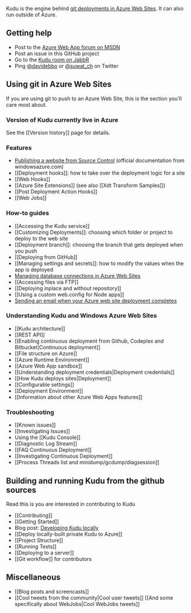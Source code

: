 Kudu is the engine behind [git deployments in Azure Web Sites](https://www.windowsazure.com/en-us/develop/nodejs/common-tasks/publishing-with-git/). It can also run outside of Azure.

## Getting help

* Post to the [Azure Web App forum on MSDN](https://social.msdn.microsoft.com/Forums/azure/en-US/home?forum=windowsazurewebsitespreview)
* Post an issue in this GitHub project
* Go to the [Kudu room on JabbR](http://jabbr.net/#/rooms/kudu)
* Ping [@davidebbo](https://twitter.com/davidebbo) or [@suwat_ch](https://twitter.com/suwat_ch) on Twitter


## Using git in Azure Web Sites

If you are using git to push to an Azure Web Site, this is the section you'll care most about.

### Version of Kudu currently live in Azure

See the [[Version history]] page for details.

### Features
* [Publishing a website from Source Control](https://www.windowsazure.com/en-us/documentation/articles/web-sites-publish-source-control/) (official documentation from windowsazure.com)
* [[Deployment hooks]]: how to take over the deployment logic for a site
* [[Web Hooks]]
* [[Azure Site Extensions]] (see also [[Xdt Transform Samples]])
* [[Post Deployment Action Hooks]]
* [[Web Jobs]]

### How-to guides

* [[Accessing the Kudu service]]
* [[Customizing Deployments]]: choosing which folder or project to deploy to the web site
* [[Deployment branch]]: choosing the branch that gets deployed when you push
* [[Deploying from GitHub]]
* [[Managing settings and secrets]]: how to modify the values when the app is deployed
* [Managing database connections in Azure Web Sites](http://blog.davidebbo.com/2012/09/managing-database-connections-in-azure.html)
* [[Accessing files via FTP]]
* [[Deploying inplace and without repository]]
* [[Using a custom web.config for Node apps]]
* [Sending an email when your Azure web site deployment completes](http://blog.amitapple.com/post/56390805814/deployment-email)

### Understanding Kudu and Windows Azure Web Sites

* [[Kudu architecture]]
* [[REST API]]
* [[Enabling continuous deployment from Github, Codeplex and Bitbucket|Continuous deployment]]
* [[File structure on Azure]]
* [[Azure Runtime Environment]]
* [[Azure Web App sandbox]]
* [[Understanding deployment credentials|Deployment credentials]]
* [[How Kudu deploys sites|Deployment]]
* [[Configurable settings]]
* [[Deployment Environment]]
* [[Information about other Azure Web Apps features]]

### Troubleshooting

* [[Known issues]]
* [[Investigating Issues]]
* Using the [[Kudu Console]]
* [[Diagnostic Log Stream]]
* [[FAQ Continuous Deployment]]
* [[Investigating Continuous Deployment]]
* [[Process Threads list and minidump/gcdump/diagsession]]

## Building and running Kudu from the github sources

Read this is you are interested in contributing to Kudu

* [[Contributing]]
* [[Getting Started]]
* Blog post: [Developing Kudu locally](http://blog.davidebbo.com/2012/06/developing-kudu-locally-and-on-azure.html)
* [[Deploy locally-built private Kudu to Azure]]
* [[Project Structure]]
* [[Running Tests]]
* [[Deploying to a server]]
* [[Git workflow]] for contributors

## Miscellaneous

* [[Blog posts and screencasts]]
* [[Cool tweets from the community|Cool user tweets]] [[And some specifically about WebJobs|Cool WebJobs tweets]]